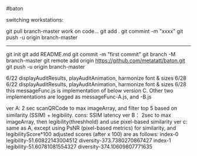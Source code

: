 #baton 

switching workstations:

git pull branch-master
work on code...
git add .
git commint -m "xxxx"
git push -u origin branch-master

-------------------------------
git init
git add README.md
git commit -m "first commit"
git branch -M branch-master
git remote add origin https://github.com/metatatt/baton.git
git push -u origin branch-master



6/22 displayAuditResults, playAuditAnimation, harmonize font & sizes
6/28 6/22 displayAuditResults, playAuditAnimation, harmonize font & sizes
6/28 this messageFunc.js is implementation of below version C. Other two implementations are logged as messageFunc-A.js, and -B.js

ver A: 2 sec scanQRCode to max imageArray, and filter top 5 based on similarity (SSIM) + legibility. cons: SSIM latency
ver B： 2sec to max imageArray, then legibility(threshhold) and use pixel-based similarity
ver c: same as A, except using PsNR (pixel-based metrics) for similarity, and legibilityScore*100
adjusted scores (after x 100) are as follows: 
index-0 legibility-51.60822143004512 diversity-373.7380270867427
index-1 legibility-51.60781081554327 diversity-374.10609807771635